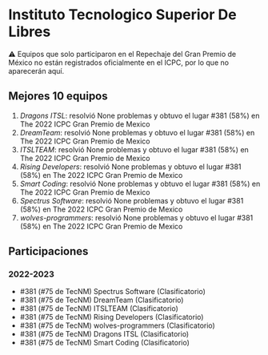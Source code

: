 # Instituto Tecnologico Superior De Libres

:warning: Equipos que solo participaron en el Repechaje del Gran Premio de México no están registrados oficialmente en el ICPC, por lo que no aparecerán aquí.

## Mejores 10 equipos

1. _Dragons ITSL_: resolvió None problemas y obtuvo el lugar #381 (58%) en The 2022 ICPC Gran Premio de Mexico
1. _DreamTeam_: resolvió None problemas y obtuvo el lugar #381 (58%) en The 2022 ICPC Gran Premio de Mexico
1. _ITSLTEAM_: resolvió None problemas y obtuvo el lugar #381 (58%) en The 2022 ICPC Gran Premio de Mexico
1. _Rising Developers_: resolvió None problemas y obtuvo el lugar #381 (58%) en The 2022 ICPC Gran Premio de Mexico
1. _Smart Coding_: resolvió None problemas y obtuvo el lugar #381 (58%) en The 2022 ICPC Gran Premio de Mexico
1. _Spectrus Software_: resolvió None problemas y obtuvo el lugar #381 (58%) en The 2022 ICPC Gran Premio de Mexico
1. _wolves-programmers_: resolvió None problemas y obtuvo el lugar #381 (58%) en The 2022 ICPC Gran Premio de Mexico

## Participaciones

### 2022-2023

- #381 (#75 de TecNM) Spectrus Software (Clasificatorio)
- #381 (#75 de TecNM) DreamTeam (Clasificatorio)
- #381 (#75 de TecNM) ITSLTEAM (Clasificatorio)
- #381 (#75 de TecNM) Rising Developers (Clasificatorio)
- #381 (#75 de TecNM) wolves-programmers (Clasificatorio)
- #381 (#75 de TecNM) Dragons ITSL (Clasificatorio)
- #381 (#75 de TecNM) Smart Coding (Clasificatorio)




